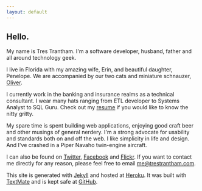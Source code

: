 ```yaml
---
layout: default
---
```


<h2 class="hello">Hello.</h2>

My name is Tres Trantham. I'm a software developer, husband, father and all around technology geek.

I live in Florida with my amazing wife, Erin, and beautiful daughter, Penelope. We are accompanied by our two 
cats and miniature schnauzer, [Oliver](http://www.flickr.com/photos/trestrantham/4456535978 "Oliver").

I currently work in the banking and insurance realms as a technical consultant. I wear many hats ranging from 
ETL developer to Systems Analyst to SQL Guru. Check out my [resume](/resume) if you would like to know the nitty gritty.

My spare time is spent building web applications, enjoying good craft beer and other musings of general 
nerdery. I'm a strong advocate for usability and standards both on and off the web. I like simplicity in life 
and design. And I've crashed in a Piper Navaho twin-engine aircraft.

I can also be found on [Twitter](http://twitter.com/trestrantham "Twitter"), [Facebook](http://facebook.com/trestrantham "Facebook") 
and [Flickr](http://www.flickr.com/photos/trestrantham "Flickr"). If you want to contact me directly for any 
reason, please feel free to email [me@trestrantham.com](mailto:me@trestrantham.com).

This site is generated with [Jekyll](http://jekyllrb.com "Jekyll") and hosted at [Heroku](http://heroku.com "Heroku"). It was built with [TextMate](http://macromates.com "TextMate") 
and is kept safe at [GitHub](http://github.com "GitHub").